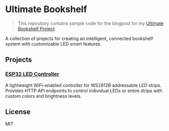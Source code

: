 # Ultimate Bookshelf

> This repository contains sample code for the blogpost for my [Ultimate Bookshelf Project](https://joppe.dev).

A collection of projects for creating an intelligent, connected bookshelf system with customizable LED smart features.

## Projects

### [ESP32 LED Controller](ESP32/README.md)

A lightweight WiFi-enabled controller for WS2812B addressable LED strips. Provides HTTP API endpoints to control individual LEDs or entire strips with custom colors and brightness levels.

## License

MIT
